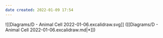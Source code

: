 ```yaml
---
date created: 2022-01-09 17:54
---
```


![[Diagrams/D -  Animal Cell 2022-01-06.excalidraw.svg]] ([[Diagrams/D -  Animal Cell 2022-01-06.excalidraw\.md|*]])
